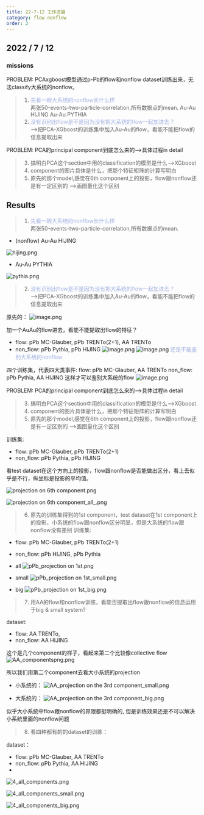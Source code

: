 ```yaml
---
title: 22-7-12 工作进展
category: flow nonflow
order: 2
---
```


## 2022 / 7 / 12
### missions

PROBLEM: PCAxgboost模型通过p-Pb的flow和nonflow dataset训练出来，无法classify大系统的nonflow。
>1. <font color=NavyBlue>先看一眼大系统的nonflow长什么样</font><br>两张50-events-two-particle-correlation,所有数据点的mean.
    Au-Au HIJING
    Au-Au PYTHIA
>2. <font color=NavyBlue>没有识别出flow是不是因为没有把大系统的flow一起加进去？</font><br>-->把PCA-XGboost的训练集中加入Au-Au的flow，看能不能把flow的信息提取出来

PROBLEM: PCA的principal component到底怎么来的-->具体过程in detail
>3. 搞明白PCA这个section中用的classification的模型是什么-->XGboost
>4. component的图片具体是什么，把那个特征矩阵的计算写明白
>5. 原先的那个model,感觉在6th component上的投影，flow跟nonflow还是有一定区别的
    -->画图量化这个区别

## Results

>1. <font color=NavyBlue>先看一眼大系统的nonflow长什么样</font><br>两张50-events-two-particle-correlation,所有数据点的mean.

* (nonflow) Au-Au HIJING

![hijing.png](https://s2.loli.net/2022/07/12/gdp4hAlmbETa5v3.png)

* Au-Au PYTHIA

![pythia.png](https://s2.loli.net/2022/07/12/4YqdfQamx7Gr3Cg.png)


>2. <font color=NavyBlue>没有识别出flow是不是因为没有把大系统的flow一起加进去？</font><br>-->把PCA-XGboost的训练集中加入Au-Au的flow，看能不能把flow的信息提取出来

原先的：
![image.png](https://s2.loli.net/2022/07/13/zyoq7BWiRFbpJAa.png)

加一个AuAu的flow进去，看能不能提取出flow的特征？
* flow: pPb MC-Glauber, pPb TRENTo(2+1), AA TRENTo
* non_flow: pPb Pythia, pPb HIJING
![image.png](https://s2.loli.net/2022/07/13/TXM2ZzSxheyKbG9.png)
![image.png](https://s2.loli.net/2022/07/13/Iax7i4HMuZFrG3P.png)
<font color=NavyBlue>还是不能鉴别大系统的nonflow</font>

四个训练集，代表四大类事件:
flow: pPb MC-Glauber, AA TRENTo
non_flow: pPb Pythia, AA HIJING
这样才可以鉴别大系统的flow
![image.png](https://s2.loli.net/2022/07/13/JmQeUg3TbkR5HOZ.png)

PROBLEM: PCA的principal component到底怎么来的-->具体过程in detail
>3. 搞明白PCA这个section中用的classification的模型是什么-->XGboost
>4. component的图片具体是什么，把那个特征矩阵的计算写明白
>5. 原先的那个model,感觉在6th component上的投影，flow跟nonflow还是有一定区别的
    -->画图量化这个区别

训练集:
* flow: pPb MC-Glauber, pPb TRENTo(2+1)
* non_flow: pPb Pythia, pPb HIJING

看test dataset在这个方向上的投影，flow跟nonflow是否能做出区分，看上去似乎是不行，纵坐标是投影的平均值。

![projection on 6th component.png](https://s2.loli.net/2022/07/12/tnzo9jqcw1ZOk5K.png)

![projection on 6th component_all_.png](https://s2.loli.net/2022/07/13/kCV71tEvxNP2MKO.png)

>6. 原先的训练集得到的1st component，test dataset在1st component上的投影，小系统的flow跟nonflow区分明显，但是大系统的flow跟nonflow没有差别
训练集:
* flow: pPb MC-Glauber, pPb TRENTo(2+1)
* non_flow: pPb HIJING,  pPb Pythia

* all
![pPb_projection on 1st.png](https://s2.loli.net/2022/07/13/htN1naXYb8DjRKE.png)

* small
![pPb_projection on 1st_small.png](https://s2.loli.net/2022/07/13/fwkcW5uxya6S4AY.png)

* big
![pPb_projection on 1st_big.png](https://s2.loli.net/2022/07/13/Mzm5qeRgNiUVoB4.png)

>7. 用AA的flow和nonflow训练，看能否提取出flow跟nonflow的信息运用于big & small system?

dataset:
* flow: AA TRENTo,
* non_flow: AA HIJING

这个是几个component的样子，看起来第二个比较像collective flow
![AA_componentspng.png](https://s2.loli.net/2022/07/13/nzafUReVjxOZEqK.png)

所以我们用第二个component去看大小系统的projection

* 小系统的：
![AA_projection on the 3rd component_small.png](https://s2.loli.net/2022/07/13/4wV5oStYIMHB9RF.png)

* 大系统的：
![AA_projection on the 3rd component_big.png](https://s2.loli.net/2022/07/13/PSCx2iQ8YdyFH1p.png)

似乎大小系统中flow跟nonflow的界限都挺明确的, 但是训练效果还是不可以解决小系统里面的nonflow问题

>8. 看四种都有的的dataset的训练：

dataset：
* flow: pPb MC-Glauber, AA TRENTo
* non_flow: pPb Pythia, AA HIJING
* 
![4_all_components.png](https://s2.loli.net/2022/07/13/2gvjibZIh9GdEX5.png)

![4_all_components_small.png](https://s2.loli.net/2022/07/13/NGw89QtVOv2CMA5.png)

![4_all_components_big.png](https://s2.loli.net/2022/07/13/psDM5ASLvluBHdK.png)